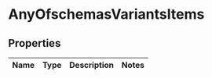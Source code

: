 # AnyOfschemasVariantsItems

## Properties
Name | Type | Description | Notes
------------ | ------------- | ------------- | -------------
